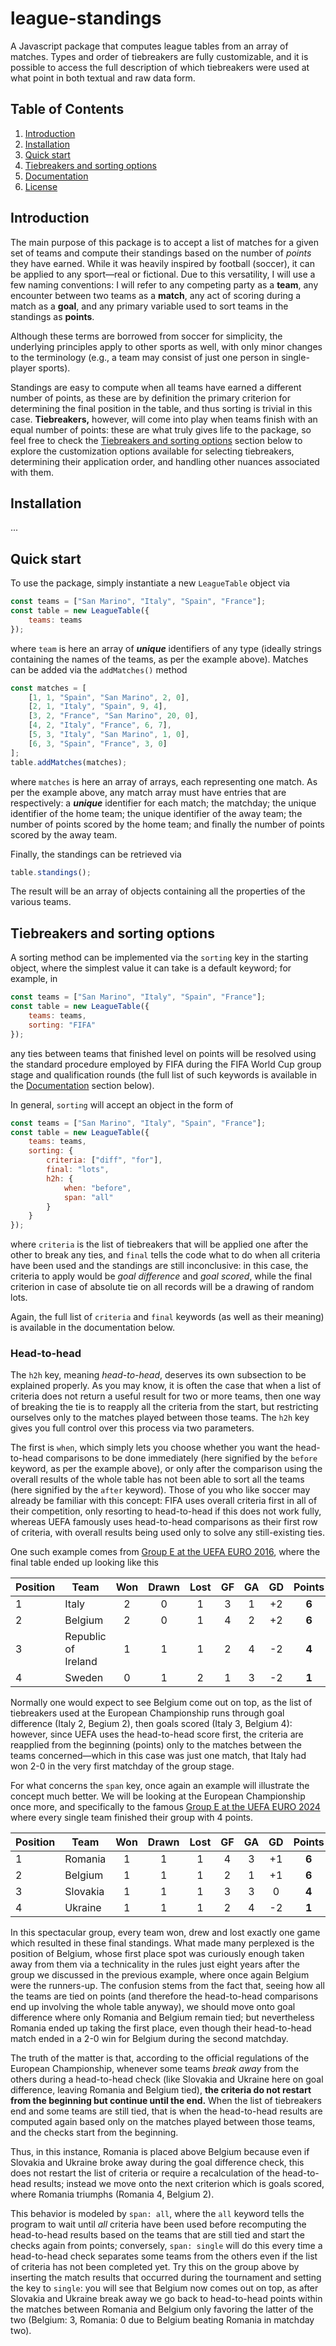 # league-standings

A Javascript package that computes league tables from an array of matches. Types and order of tiebreakers are fully customizable, and it is possible to access the full description of which tiebreakers were used at what point in both textual and raw data form.

## Table of Contents

1. [Introduction](#introduction)
2. [Installation](#installation)
3. [Quick start](#quick-start)
4. [Tiebreakers and sorting options](#tiebreakers-and-sorting-options)
5. [Documentation](#documentation)
6. [License](#license)

## Introduction

The main purpose of this package is to accept a list of matches for a given set of teams and compute their standings based on the number of *points* they have earned. While it was heavily inspired by football (soccer), it can be applied to any sport—real or fictional. Due to this versatility, I will use a few naming conventions: I will refer to any competing party as a **team**, any encounter between two teams as a **match**, any act of scoring during a match as a **goal**, and any primary variable used to sort teams in the standings as **points**.

Although these terms are borrowed from soccer for simplicity, the underlying principles apply to other sports as well, with only minor changes to the terminology (e.g., a team may consist of just one person in single-player sports).

Standings are easy to compute when all teams have earned a different number of points, as these are by definition the primary criterion for determining the final position in the table, and thus sorting is trivial in this case. **Tiebreakers,** however, will come into play when teams finish with an equal number of points: these are what truly gives life to the package, so feel free to check the [Tiebreakers and sorting options](#tiebreakers-and-sorting-options) section below to explore the customization options available for selecting tiebreakers, determining their application order, and handling other nuances associated with them.

## Installation

...

## Quick start

To use the package, simply instantiate a new `LeagueTable` object via

```javascript
const teams = ["San Marino", "Italy", "Spain", "France"];
const table = new LeagueTable({
    teams: teams
});
```
where `team` is here an array of ***unique*** identifiers of any type (ideally strings containing the names of the teams, as per the example above). Matches can be added via the `addMatches()` method

```javascript
const matches = [
    [1, 1, "Spain", "San Marino", 2, 0],
    [2, 1, "Italy", "Spain", 9, 4],
    [3, 2, "France", "San Marino", 20, 0],
    [4, 2, "Italy", "France", 6, 7],
    [5, 3, "Italy", "San Marino", 1, 0],
    [6, 3, "Spain", "France", 3, 0]
];
table.addMatches(matches);
```
where `matches` is here an array of arrays, each representing one match. As per the example above, any match array must have entries that are respectively: a ***unique*** identifier for each match; the matchday; the unique identifier of the home team; the unique identifier of the away team; the number of points scored by the home team; and finally the number of points scored by the away team.

Finally, the standings can be retrieved via

```javascript
table.standings();
```
The result will be an array of objects containing all the properties of the various teams.

## Tiebreakers and sorting options

A sorting method can be implemented via the `sorting` key in the starting object, where the simplest value it can take is a default keyword; for example, in

```javascript
const teams = ["San Marino", "Italy", "Spain", "France"];
const table = new LeagueTable({
    teams: teams,
    sorting: "FIFA"
});
```
any ties between teams that finished level on points will be resolved using the standard procedure employed by FIFA during the FIFA World Cup group stage and qualification rounds (the full list of such keywords is available in the [Documentation](#documentation) section below).

In general, `sorting` will accept an object in the form of

```javascript
const teams = ["San Marino", "Italy", "Spain", "France"];
const table = new LeagueTable({
    teams: teams,
    sorting: {
        criteria: ["diff", "for"],
        final: "lots",
        h2h: {
            when: "before",
            span: "all"
        }
    }
});
```
where `criteria` is the list of tiebreakers that will be applied one after the other to break any ties, and `final` tells the code what to do when all criteria have been used and the standings are still inconclusive: in this case, the criteria to apply would be *goal difference* and *goal scored*, while the final criterion in case of absolute tie on all records will be a drawing of random lots.

Again, the full list of `criteria` and `final` keywords (as well as their meaning) is available in the documentation below.

### Head-to-head

The `h2h` key, meaning *head-to-head*, deserves its own subsection to be explained properly. As you may know, it is often the case that when a list of criteria does not return a useful result for two or more teams, then one way of breaking the tie is to reapply all the criteria from the start, but restricting ourselves only to the matches played between those teams. The `h2h` key gives you full control over this process via two parameters.

The first is `when`, which simply lets you choose whether you want the head-to-head comparisons to be done immediately (here signified by the `before` keyword, as per the example above), or only after the comparison using the overall results of the whole table has not been able to sort all the teams (here signified by the `after` keyword). Those of you who like soccer may already be familiar with this concept: FIFA uses overall criteria first in all of their competition, only resorting to head-to-head if this does not work fully, whereas UEFA famously uses head-to-head comparisons as their first row of criteria, with overall results being used only to solve any still-existing ties.

One such example comes from [Group E at the UEFA EURO 2016](https://en.wikipedia.org/wiki/UEFA_Euro_2016), where the final table ended up looking like this

| Position | Team       | Won | Drawn | Lost | GF | GA | GD  | Points |
|----------|------------|:---:|:-----:|:----:|:--:|:--:|:---:|:------:|
| 1        | Italy      | 2   | 0     | 1    | 3  | 1  | +2  | **6**  |
| 2        | Belgium    | 2   | 0     | 1    | 4  | 2  | +2  | **6**  |
| 3        | Republic of Ireland | 1 | 1 | 1 | 2  | 4  | -2  | **4**  |
| 4        | Sweden     | 0   | 1     | 2    | 1  | 3  | -2  | **1**  |

Normally one would expect to see Belgium come out on top, as the list of tiebreakers used at the European Championship runs through goal difference (Italy 2, Begium 2), then goals scored (Italy 3, Belgium 4): however, since UEFA uses the head-to-head score first, the criteria are reapplied from the beginning (points) only to the matches between the teams concerned—which in this case was just one match, that Italy had won 2-0 in the very first matchday of the group stage.

For what concerns the `span` key, once again an example will illustrate the concept much better. We will be looking at the European Championship once more, and specifically to the famous [Group E at the UEFA EURO 2024](https://en.wikipedia.org/wiki/UEFA_Euro_2024) where every single team finished their group with 4 points.

| Position | Team       | Won | Drawn | Lost | GF | GA | GD  | Points |
|----------|------------|:---:|:-----:|:----:|:--:|:--:|:---:|:------:|
| 1        | Romania    | 1   | 1     | 1    | 4  | 3  | +1  | **6**  |
| 2        | Belgium    | 1   | 1     | 1    | 2  | 1  | +1  | **6**  |
| 3        | Slovakia   | 1   | 1     | 1    | 3  | 3  | 0   | **4**  |
| 4        | Ukraine    | 1   | 1     | 1    | 2  | 4  | -2  | **1**  |

In this spectacular group, every team won, drew and lost exactly one game which resulted in these final standings. What made many perplexed is the position of Belgium, whose first place spot was curiously enough taken away from them via a technicality in the rules just eight years after the group we discussed in the previous example, where once again Belgium were the runners-up. The confusion stems from the fact that, seeing how all the teams are tied on points (and therefore the head-to-head comparisons end up involving the whole table anyway), we should move onto goal difference where only Romania and Belgium remain tied; but nevertheless Romania ended up taking the first place, even though their head-to-head match ended in a 2-0 win for Belgium during the second matchday.

The truth of the matter is that, according to the official regulations of the European Championship, whenever some teams *break away* from the others during a head-to-head check (like Slovakia and Ukraine here on goal difference, leaving Romania and Belgium tied), **the criteria do not restart from the beginning but continue until the end.** When the list of tiebreakers end and some teams are still tied, that is when the head-to-head results are computed again based only on the matches played between those teams, and the checks start from the beginning.

Thus, in this instance, Romania is placed above Belgium because even if Slovakia and Ukraine broke away during the goal difference check, this does not restart the list of criteria or require a recalculation of the head-to-head results; instead we move onto the next criterion which is goals scored, where Romania triumphs (Romania 4, Belgium 2).

This behavior is modeled by `span: all`, where the `all` keyword tells the program to wait until *all* criteria have been used before recomputing the head-to-head results based on the teams that are still tied and start the checks again from points; conversely, `span: single` will do this every time a head-to-head check separates some teams from the others even if the list of criteria has not been completed yet. Try this on the group above by inserting the match results that occurred during the tournament and setting the key to `single`: you will see that Belgium now comes out on top, as after Slovakia and Ukraine break away we go back to head-to-head points within the matches between Romania and Belgium only favoring the latter of the two (Belgium: 3, Romania: 0 due to Belgium beating Romania in matchday two).